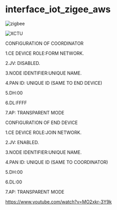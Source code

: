 # interface_iot_zigee_aws


![zigbee](https://user-images.githubusercontent.com/78633686/117525100-75ddc200-afde-11eb-9300-5a7db04e8e72.jpg)




![XCTU](https://user-images.githubusercontent.com/78633686/117525124-842bde00-afde-11eb-844d-533ecb629b93.jpg)




CONFIGURATION OF COORDINATOR

1.CE DEVICE ROLE:FORM NETWORK.

2.JV: DISABLED.

3.NODE IDENTIFIER:UNIQUE NAME.

4.PAN ID: UNIQUE ID (SAME TO END DEVICE)

5.DH:00

6.DL:FFFF

7.AP: TRANSPARENT MODE


CONFIGURATION OF END DEVICE

1.CE DEVICE ROLE:JOIN NETWORK.

2.JV: ENABLED.

3.NODE IDENTIFIER:UNIQUE NAME.

4.PAN ID: UNIQUE ID (SAME TO COORDINATOR)

5.DH:00

6.DL:00

7.AP: TRANSPARENT MODE




https://www.youtube.com/watch?v=MO2xkr-3Y9k

